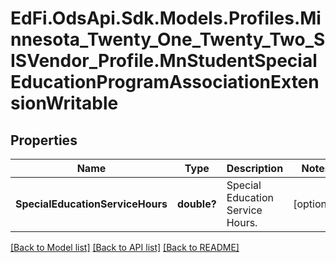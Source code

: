 # EdFi.OdsApi.Sdk.Models.Profiles.Minnesota_Twenty_One_Twenty_Two_SISVendor_Profile.MnStudentSpecialEducationProgramAssociationExtensionWritable
## Properties

Name | Type | Description | Notes
------------ | ------------- | ------------- | -------------
**SpecialEducationServiceHours** | **double?** | Special Education Service Hours. | [optional] 

[[Back to Model list]](../README.md#documentation-for-models) [[Back to API list]](../README.md#documentation-for-api-endpoints) [[Back to README]](../README.md)

